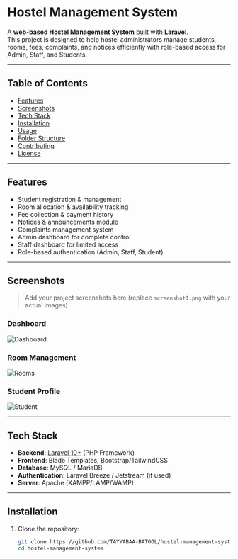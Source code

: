 #  Hostel Management System

A **web-based Hostel Management System** built with **Laravel**.  
This project is designed to help hostel administrators manage students, rooms, fees, complaints, and notices efficiently with role-based access for Admin, Staff, and Students.  

---

##  Table of Contents
- [Features](#-features)
- [Screenshots](#-screenshots)
- [Tech Stack](#-tech-stack)
- [Installation](#-installation)
- [Usage](#-usage)
- [Folder Structure](#-folder-structure)
- [Contributing](#-contributing)
- [License](#-license)

---

##  Features

-  Student registration & management  
-  Room allocation & availability tracking  
-  Fee collection & payment history  
-  Notices & announcements module  
-  Complaints management system  
-  Admin dashboard for complete control  
-  Staff dashboard for limited access  
-  Role-based authentication (Admin, Staff, Student)  

---

##  Screenshots  

> Add your project screenshots here (replace `screenshot1.png` with your actual images).  

### Dashboard  
![Dashboard](screenshots/dashboard.png)  

### Room Management  
![Rooms](screenshots/rooms.png)  

### Student Profile  
![Student](screenshots/student.png)  

---

##  Tech Stack  

- **Backend**: [Laravel 10+](https://laravel.com/) (PHP Framework)  
- **Frontend**: Blade Templates, Bootstrap/TailwindCSS  
- **Database**: MySQL / MariaDB  
- **Authentication**: Laravel Breeze / Jetstream (if used)  
- **Server**: Apache (XAMPP/LAMP/WAMP)  

---

##  Installation  

1. Clone the repository:
   ```bash
   git clone https://github.com/TAYYABAA-BATOOL/hostel-management-system.git
   cd hostel-management-system
